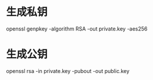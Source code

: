 # 生成私钥
openssl genpkey -algorithm RSA -out private.key -aes256
# 生成公钥
openssl rsa -in private.key -pubout -out public.key